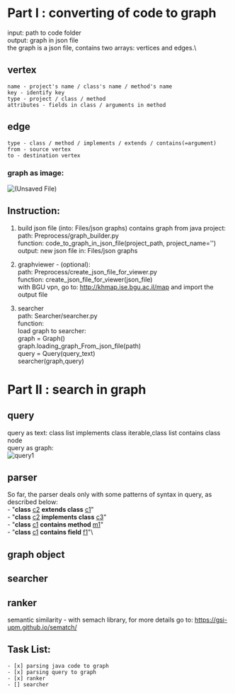 # Part I : converting of code to graph
input: path to code folder\
output: graph in json file\
the graph is a json file, contains two arrays: vertices and edges.\
## vertex
	name - project's name / class's name / method's name
	key - identify key
	type - project / class / method
	attributes - fields in class / arguments in method
## edge
	type - class / method / implements / extends / contains(=argument)
	from - source vertex
	to - destination vertex
### graph as image:
![(Unsaved File)](https://user-images.githubusercontent.com/62445178/147954326-a32f7106-72d2-466e-a859-b1c6d663f3b7.png)

## Instruction:
1. build json file (into: Files/json graphs) contains graph from java project:\
path: Preprocess/graph_builder.py\
function: code_to_graph_in_json_file(project_path, project_name='')\
output: new json file in: Files/json graphs

2. graphviewer - (optional):\
path: Preprocess/create_json_file_for_viewer.py\
function: create_json_file_for_viewer(json_file)\
with BGU vpn, go to: http://khmap.ise.bgu.ac.il/map and import the output file

3. searcher\
path: Searcher/searcher.py\
function:\
load graph to searcher:\
graph = Graph()\
graph.loading_graph_From_json_file(path)\
query = Query(query_text)\
searcher(graph,query)




# Part II : search in graph

## query
query as text: class list implements class iterable,class list contains class node\
query as graph:\
![query1](https://user-images.githubusercontent.com/62445178/148056668-61379d48-9b40-4419-ae4a-f3c919d67483.png)


## parser
So far, the parser deals only with some patterns of syntax in query, as described below:\
	- "**class** <ins>c2</ins> **extends class** <ins>c1</ins>"\
	- "**class** <ins>c2</ins> **implements class** <ins>c3</ins>"\
	- "**class** <ins>c1</ins> **contains method** <ins>m1</ins>"\
	- "**class** <ins>c1</ins> **contains field** <ins>f1</ins>"\

## graph object

## searcher

## ranker
semantic similarity - with semach library, for more details go to: https://gsi-upm.github.io/sematch/
	
	
## Task List:
	- [x] parsing java code to graph
	- [x] parsing query to graph
	- [x] ranker
	- [] searcher

